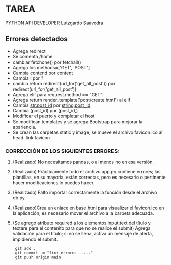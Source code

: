 # TAREA
PYTHON API DEVELOPER
Lutzgardo Saavedra

## Errores detectados
+ Agrega redirect
+ Se comenta /home
+ cambiar fetchone() por fetchall()
+ Agrega los methods=['GET', 'POST']
+ Cambia contend por content
+ Cambia ! por ?
+ cambia return redirect(url_for('get_all_post')) por redirect(url_for('get_all_post'))
+ Agrega elif para request.method == "GET":
+ Agrega return render_template('post/create.html') al elif
+ Cambia <str:post_id> por <string:post_id>
+ Cambia (post_id) por (post_id,)
+ Modificar el puerto y completar el host
+ Se modifican templates y se agrega Bootstrap para mejorar la apariencia.
+ Se crean las carpetas static y image, se mueve el archivo favicon.ico al head. link:favicon 


### CORRECCIÓN DE LOS SIGUIENTES ERRORES: 

1. (Realizado) No necesitamos pandas, o al menos no en esa versión. 
2. (Realizado) Prácticamente todo el archivo app.py contiene errores; las plantillas, en su mayoría, están correctas, pero es necesario o pertinente hacer modificaciones lo puedes hacer.
3. (Realizado) Faltó importar correctamente la función desde el archivo db.py.
4. (Realizado)Crea un enlace en base.html para visualizar el favicon.ico en la aplicación; es necesario mover el archivo a la carpeta adecuada.
5. (Se agregó atributo required a los elementos input:text del título y textare para el contenito para que no se realice el submit) Agrega validación para el título; si no se llena, activa un mensaje de alerta, impidiendo el submit. 


        git add .
        git commit -m "fix: errores ....."
        git push origin main